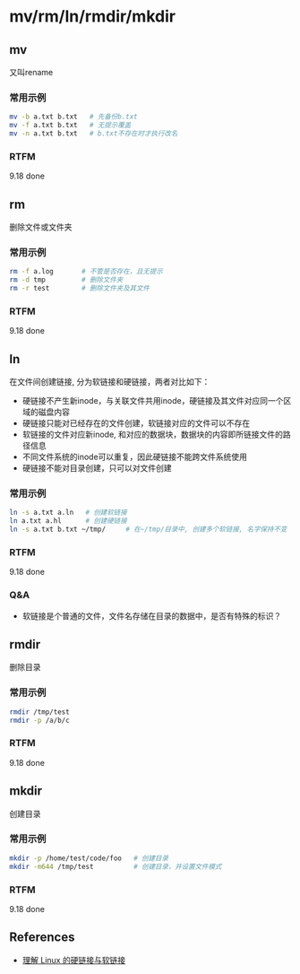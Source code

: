 
# mv/rm/ln/rmdir/mkdir 


## mv

又叫rename

### 常用示例

```bash
mv -b a.txt b.txt   # 先备份b.txt
mv -f a.txt b.txt   # 无提示覆盖
mv -n a.txt b.txt   # b.txt不存在时才执行改名
```

### RTFM

9.18 done

## rm

删除文件或文件夹

### 常用示例

```bash
rm -f a.log       # 不管是否存在，且无提示
rm -d tmp         # 删除文件夹
rm -r test        # 删除文件夹及其文件
```

### RTFM

9.18 done


## ln

在文件间创建链接, 分为软链接和硬链接，两者对比如下：

- 硬链接不产生新inode，与关联文件共用inode，硬链接及其文件对应同一个区域的磁盘内容
- 硬链接只能对已经存在的文件创建，软链接对应的文件可以不存在
- 软链接的文件对应新inode, 和对应的数据块，数据块的内容即所链接文件的路径信息
- 不同文件系统的inode可以重复，因此硬链接不能跨文件系统使用
- 硬链接不能对目录创建，只可以对文件创建

### 常用示例

```bash
ln -s a.txt a.ln   # 创建软链接
ln a.txt a.hl      # 创建硬链接
ln -s a.txt b.txt ~/tmp/     # 在~/tmp/目录中, 创建多个软链接, 名字保持不变
```

### RTFM

9.18 done

### Q&A

- 软链接是个普通的文件，文件名存储在目录的数据中，是否有特殊的标识？

## rmdir 

删除目录

### 常用示例

```bash
rmdir /tmp/test
rmdir -p /a/b/c
```

### RTFM

9.18 done

## mkdir

创建目录

### 常用示例

```bash
mkdir -p /home/test/code/foo   # 创建目录
mkdir -m644 /tmp/test          # 创建目录，并设置文件模式
```

### RTFM

9.18 done

## References

- [理解 Linux 的硬链接与软链接](https://www.ibm.com/developerworks/cn/linux/l-cn-hardandsymb-links/index.html)


